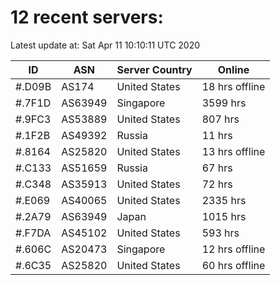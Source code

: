 # 12 recent servers:

Latest update at: Sat Apr 11 10:10:11 UTC 2020

| ID | ASN | Server Country | Online |
| -- | --- | -------------- | ------ |
| #.D09B | AS174 | United States | 18 hrs offline |
| #.7F1D | AS63949 | Singapore | 3599 hrs |
| #.9FC3 | AS53889 | United States | 807 hrs |
| #.1F2B | AS49392 | Russia | 11 hrs |
| #.8164 | AS25820 | United States | 13 hrs offline |
| #.C133 | AS51659 | Russia | 67 hrs |
| #.C348 | AS35913 | United States | 72 hrs |
| #.E069 | AS40065 | United States | 2335 hrs |
| #.2A79 | AS63949 | Japan | 1015 hrs |
| #.F7DA | AS45102 | United States | 593 hrs |
| #.606C | AS20473 | Singapore | 12 hrs offline |
| #.6C35 | AS25820 | United States | 60 hrs offline |

